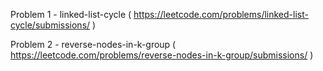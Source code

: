 Problem 1 - linked-list-cycle ( https://leetcode.com/problems/linked-list-cycle/submissions/ )

Problem 2 - reverse-nodes-in-k-group ( https://leetcode.com/problems/reverse-nodes-in-k-group/submissions/ )